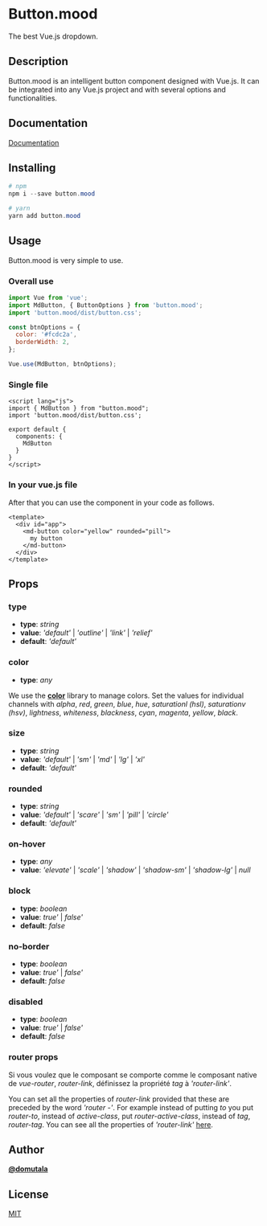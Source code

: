 # Button.mood

The best Vue.js dropdown.

## Description

Button.mood is an intelligent button component designed with Vue.js. It can be integrated into any Vue.js project and with several options and functionalities.

## Documentation

[Documentation](https://domutala.github.io/button-mood)

## Installing

```PowerShell
# npm
npm i --save button.mood

# yarn
yarn add button.mood

```

## Usage

Button.mood is very simple to use.

### Overall use

```Javascript
import Vue from 'vue';
import MdButton, { ButtonOptions } from 'button.mood';
import 'button.mood/dist/button.css';

const btnOptions = {
  color: '#fcdc2a',
  borderWidth: 2,
};

Vue.use(MdButton, btnOptions);
```

### Single file

```Vue
<script lang="js">
import { MdButton } from "button.mood";
import 'button.mood/dist/button.css';

export default {
  components: {
    MdButton
  }
}
</script>
```

### In your vue.js file

After that you can use the component in your code as follows.

```Vue
<template>
  <div id="app">
    <md-button color="yellow" rounded="pill">
      my button
    </md-button>
  </div>
</template>
```

## Props

### type

- **type**: _string_
- **value**: _'default'_ | _'outline'_ | _'link'_ | _'relief'_
- **default**: _'default'_

### color

- **type**: _any_

We use the **[color](https://github.com/Qix-/color)** library to manage colors. Set the values for individual channels with _alpha_, _red_, _green_, _blue_, _hue_, _saturationl (hsl)_, _saturationv (hsv)_, _lightness_, _whiteness_, _blackness_, _cyan_, _magenta_, _yellow_, _black_.

### size

- **type**: _string_
- **value**: _'default'_ | _'sm'_ | _'md'_ | _'lg'_ | _'xl'_
- **default**: _'default'_

### rounded

- **type**: _string_
- **value**: _'default'_ | _'scare'_ | _'sm'_ | _'pill'_ | _'circle'_
- **default**: _'default'_

### on-hover

- **type**: _any_
- **value**: _'elevate'_ | _'scale'_ | _'shadow'_ | _'shadow-sm'_ | _'shadow-lg'_ | _null_

### block

- **type**: _boolean_
- **value**: _true'_ | _false'_
- **default**: _false_

### no-border

- **type**: _boolean_
- **value**: _true'_ | _false'_
- **default**: _false_

### disabled

- **type**: _boolean_
- **value**: _true'_ | _false'_
- **default**: _false_

### router props

Si vous voulez que le composant se comporte comme le composant native de _vue-router_, _router-link_, définissez la propriété _tag_ à _'router-link'_.

You can set all the properties of _router-link_ provided that these are preceded by the word _'router -'_. For example instead of putting _to_ you put _router-to_, instead of _active-class_, put _router-active-class_, instead of _tag_, _router-tag_. You can see all the properties of _'router-link'_ [here](https://router.vuejs.org/api/#router-link-props).

## Author

**[@domutala](https://github.com/domutala)**

## License

[MIT](https://github.com/domutala/button.mood/blob/master/LICENCE/)
